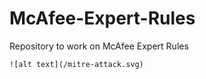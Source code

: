 # McAfee-Expert-Rules

Repository to work on McAfee Expert Rules

```
![alt text](/mitre-attack.svg)
```

